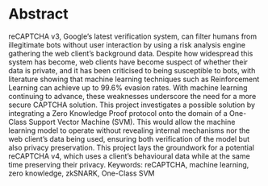 # Abstract
reCAPTCHA v3, Google’s latest verification system, can filter humans from illegitimate bots without
user interaction by using a risk analysis engine gathering the web client’s background data. Despite
how widespread this system has become, web clients have become suspect of whether their data is
private, and it has been criticised to being susceptible to bots, with literature showing that machine
learning techniques such as Reinforcement Learning can achieve up to 99.6% evasion rates. With
machine learning continuing to advance, these weaknesses underscore the need for a more secure
CAPTCHA solution. This project investigates a possible solution by integrating a Zero Knowledge
Proof protocol onto the domain of a One-Class Support Vector Machine (SVM). This would allow the
machine learning model to operate without revealing internal mechanisms nor the web client’s data
being used, ensuring both verification of the model but also privacy preservation. This project lays the
groundwork for a potential reCAPTCHA v4, which uses a client’s behavioural data while at the same
time preserving their privacy.
Keywords: reCAPTCHA, machine learning, zero knowledge, zkSNARK, One-Class SVM
